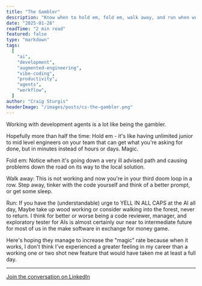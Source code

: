 ```yaml
---
title: "The Gambler"
description: "Know when to hold em, fold em, walk away, and run when working with AI development agents"
date: "2025-01-28"
readTime: "2 min read"
featured: false
type: "markdown"
tags:
  [
    "ai",
    "development",
    "augmented-engineering",
    "vibe-coding",
    "productivity",
    "agents",
    "workflow",
  ]
author: "Craig Sturgis"
headerImage: "/images/posts/cs-the-gambler.png"
---
```


Working with development agents is a lot like being the gambler.

Hopefully more than half the time: Hold em - it's like having unlimited junior to mid level engineers on your team that can get what you're asking for done, but in minutes instead of hours or days. Magic.

Fold em: Notice when it's going down a very ill advised path and causing problems down the road on its way to the local solution.

Walk away: This is not working and now you're in your third doom loop in a row. Step away, tinker with the code yourself and think of a better prompt, or get some sleep.

Run: If you have the (understandable) urge to YELL IN ALL CAPS at the AI all day, Maybe take up wood working or consider walking into the forest, never to return. I think for better or worse being a code reviewer, manager, and exploratory tester for AIs is almost certainly our near to intermediate future for most of us in the make software in exchange for money game.

Here's hoping they manage to increase the "magic" rate because when it works, I don't think I've experienced a greater feeling in my career than a working one or two shot new feature that would have taken me at least a full day.

---

[Join the conversation on LinkedIn](https://www.linkedin.com/posts/craigsturgis_working-with-development-agents-is-a-lot-activity-7296273038218600448-K8n8/)
